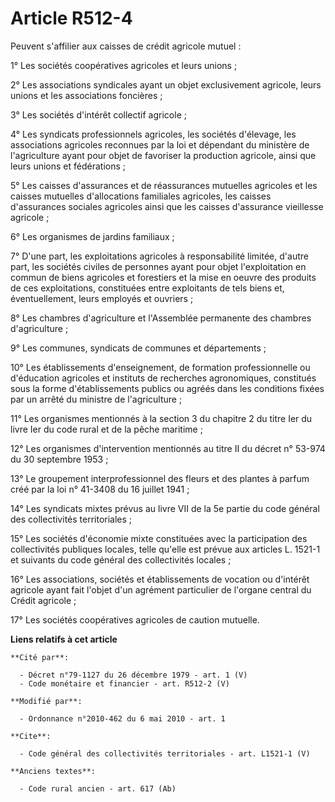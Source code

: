 # Article R512-4

Peuvent s'affilier aux caisses de crédit agricole mutuel : 

1° Les sociétés coopératives agricoles et leurs unions ; 

2° Les associations syndicales ayant un objet exclusivement agricole, leurs unions et les associations foncières ; 

3° Les sociétés d'intérêt collectif agricole ; 

4° Les syndicats professionnels agricoles, les sociétés d'élevage, les associations agricoles reconnues par la loi et
dépendant du ministère de l'agriculture ayant pour objet de favoriser la production agricole, ainsi que leurs unions et
fédérations ; 

5° Les caisses d'assurances et de réassurances mutuelles agricoles et les caisses mutuelles d'allocations familiales
agricoles, les caisses d'assurances sociales agricoles ainsi que les caisses d'assurance vieillesse agricole ; 

6° Les organismes de jardins familiaux ; 

7° D'une part, les exploitations agricoles à responsabilité limitée, d'autre part, les sociétés civiles de personnes ayant
pour objet l'exploitation en commun de biens agricoles et forestiers et la mise en oeuvre des produits de ces exploitations,
constituées entre exploitants de tels biens et, éventuellement, leurs employés et ouvriers ; 

8° Les chambres d'agriculture et l'Assemblée permanente des chambres d'agriculture ; 

9° Les communes, syndicats de communes et départements ; 

10° Les établissements d'enseignement, de formation professionnelle ou d'éducation agricoles et instituts de recherches
agronomiques, constitués sous la forme d'établissements publics ou agréés dans les conditions fixées par un arrêté du
ministre de l'agriculture ; 

11° Les organismes mentionnés à la section 3 du chapitre 2 du titre Ier du livre Ier du code rural et de la pêche maritime ; 

12° Les organismes d'intervention mentionnés au titre II du décret n° 53-974 du 30 septembre 1953 ; 

13° Le groupement interprofessionnel des fleurs et des plantes à parfum créé par la loi n° 41-3408 du 16 juillet 1941 ; 

14° Les syndicats mixtes prévus au livre VII de la 5e partie du code général des collectivités territoriales ; 

15° Les sociétés d'économie mixte constituées avec la participation des collectivités publiques locales, telle qu'elle est
prévue aux articles L. 1521-1 et suivants du code général des collectivités locales ; 

16° Les associations, sociétés et établissements de vocation ou d'intérêt agricole ayant fait l'objet d'un agrément
particulier de l'organe central du Crédit agricole ; 

17° Les sociétés coopératives agricoles de caution mutuelle.

**Liens relatifs à cet article**

	**Cité par**:

	  - Décret n°79-1127 du 26 décembre 1979 - art. 1 (V)
	  - Code monétaire et financier - art. R512-2 (V)

	**Modifié par**:

	  - Ordonnance n°2010-462 du 6 mai 2010 - art. 1

	**Cite**:

	  - Code général des collectivités territoriales - art. L1521-1 (V)

	**Anciens textes**:

	  - Code rural ancien - art. 617 (Ab)
